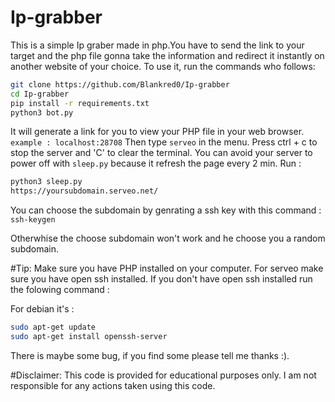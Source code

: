 # Ip-grabber
This is a simple Ip graber made in php.You have to send the link to your target and the php file gonna take the information and redirect it instantly on another website of your choice.
To use it, run the commands who follows:
```bash
git clone https://github.com/Blankred0/Ip-grabber
cd Ip-grabber
pip install -r requirements.txt
python3 bot.py
```
It will generate a link for you to view your PHP file in your web browser. `example : localhost:28708`
Then type `serveo` in the menu.
Press ctrl + c to stop the server and 'C' to clear the terminal.
You can avoid your server to power off with `sleep.py` because it refresh the page every 2 min. Run :
```bash
python3 sleep.py  
https://yoursubdomain.serveo.net/
```

You can choose the subdomain by genrating a ssh key with this command :
`ssh-keygen`

Otherwhise the choose subdomain won't work and he choose you a random subdomain.


#Tip: Make sure you have PHP installed on your computer.
For serveo make sure you have open ssh installed.
If you don't have open ssh installed run the folowing command :

For debian it's : 
```bash
sudo apt-get update 
sudo apt-get install openssh-server
```
There is maybe some bug, if you find some please tell me thanks :).

#Disclaimer: This code is provided for educational purposes only. I am not responsible for any actions taken using this code.
